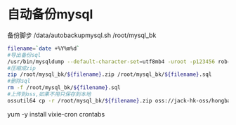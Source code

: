 # 自动备份mysql

备份脚步
/data/autobackupmysql.sh
/root/mysql_bk
```bash
filename=`date +%Y%m%d`
#导出备份sql
/usr/bin/mysqldump --default-character-set=utf8mb4 -uroot -p123456 rob-red-packet  >>/root/mysql_bk/${filename}.sql
#压缩成zip
zip /root/mysql_bk/${filename}.zip /root/mysql_bk/${filename}.sql
#删除sql
rm -f /root/mysql_bk/${filename}.sql
#上传到oss,如果不用只保存到本地
ossutil64 cp -r /root/mysql_bk/${filename}.zip oss://jack-hk-oss/hongbaodb/
```


yum -y install vixie-cron crontabs
